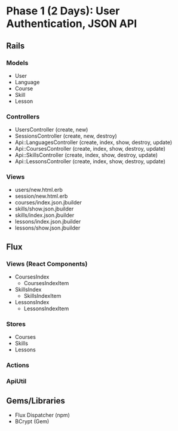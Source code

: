 # Phase 1 (2 Days): User Authentication, JSON API

## Rails
### Models
* User
* Language
* Course
* Skill
* Lesson


### Controllers
* UsersController (create, new)
* SessionsController (create, new, destroy)
* Api::LanguagesController (create, index, show, destroy, update)
* Api::CoursesController (create, index, show, destroy, update)
* Api::SkillsController (create, index, show, destroy, update)
* Api::LessonsController (create, index, show, destroy, update)


### Views
* users/new.html.erb
* session/new.html.erb
* courses/index.json.jbuilder
* skills/show.json.jbuilder
* skills/index.json.jbuilder
* lessons/index.json.jbuilder
* lessons/show.json.jbuilder

## Flux
### Views (React Components)
* CoursesIndex
  - CoursesIndexItem
* SkillsIndex
  - SkillsIndexItem
* LessonsIndex
  - LessonsIndexItem

### Stores
* Courses
* Skills
* Lessons

### Actions

### ApiUtil

## Gems/Libraries
* Flux Dispatcher (npm)
* BCrypt (Gem)